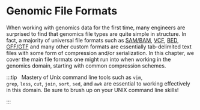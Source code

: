 # Genomic File Formats

When working with genomics data for the first time, many engineers are surprised
to find that genomics file types are quite simple in structure. In fact, a
majority of universal file formats such as
[SAM/BAM](https://samtools.github.io/hts-specs/SAMv1.pdf),
[VCF](https://samtools.github.io/hts-specs/VCFv4.2.pdf),
[BED](https://www.ensembl.org/info/website/upload/bed.html),
[GFF/GTF](https://www.ensembl.org/info/website/upload/gff.html) and many
other custom formats are essentially tab-delimited text files with some form of
compression and/or serialization. In this chapter, we cover the main file
formats one might run into when working in the genomics domain, starting with
common compression schemes.

:::tip
 
Mastery of Unix command line tools such as `vim`,
`grep`, `less`, `cut`, `join`, `sort`, `sed`, and `awk` are essential to working
effectively in this domain. Be sure to brush up on your UNIX command line
skills!

:::
